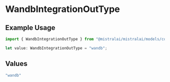 # WandbIntegrationOutType

## Example Usage

```typescript
import { WandbIntegrationOutType } from "@mistralai/mistralai/models/components";

let value: WandbIntegrationOutType = "wandb";
```

## Values

```typescript
"wandb"
```